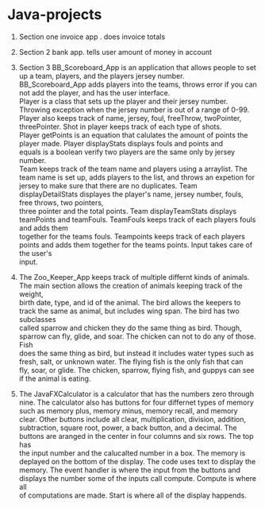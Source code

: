 # Java-projects
1. Section one invoice app
. does invoice totals

2. Section 2 bank app. tells user amount of money in account

3. Section 3 BB_Scoreboard_App is an application that allows people to set up a team, players, and the players jersey number.<br>
BB_Scoreboard_App adds players into the teams, throws error if you can not add the player, and has the user interface.<br>
Player is a class that sets up the player and their jersey number. Throwing exception when the jersey number is out of a range of 0-99.<br>
Player also keeps track of name, jersey, foul, freeThrow, twoPointer, threePointer. Shot in player keeps track of each type of shots. <br>
Player getPoints is an equation that calulates the amount of points the player made. Player displayStats displays fouls and points and <br>
equals is a boolean verify two players are the same only by jersey number.<br>
Team keeps track of the team name and players using a arraylist. The team name is set up, adds players to the list, and throws an expetion for<br>
jersey to make sure that there are no duplicates. Team displayDetailStats displayes the player's name, jersey number, fouls, free throws, two pointers,<br>
three pointer and the total points. Team displayTeamStats displays teamPoints and teamFouls. TeamFouls keeps track of each players fouls and adds them <br>
together for the teams fouls. Teampoints keeps track of each players points and adds them together for the teams points. Input takes care of the user's<br>
input.

4. The Zoo_Keeper_App keeps track of multiple differnt kinds of animals. The main section allows the creation of animals keeping track of the weight, <br>
 birth date, type, and id of the animal. The bird allows the keepers to track the same as animal, but includes wing span. The bird has two subclasses<br>
 called sparrow and chicken they do the same thing as bird. Though, sparrow can fly, glide, and soar. The chicken can not to do any of those. Fish <br>
 does the same thing as bird, but instead it includes water types such as fresh, salt, or unknown water. The flying fish is the only fish that can <br>
 fly, soar, or glide. The chicken, sparrow, flying fish, and guppys can see if the animal is eating.

5. The JavaFXCalculator is a calculator that has the numbers zero through nine. The calculator also has buttons for four differnet types of memory<br>
such as memory plus, memory minus, memory recall, and memory clear. Other buttons include all clear, multiplication, division, addition,<br>
subtraction, square root, power, a back button, and a decimal. The buttons are aranged in the center in four columns and six rows. The top has<br>
the input number and the calucalted number in a box. The memory is deplayed on the bottom of the display. The code uses text to display the <br> 
memory. The event handler is where the input from the buttons and displays the number some of the inputs call compute. Compute is where all <br>
of computations are made. Start is where all of the display happends.
